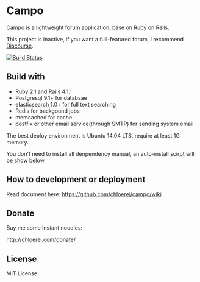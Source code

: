 # Campo

Campo is a lightweight forum application, base on Ruby on Rails.

This project is inactive, if you want a full-featured forum, I recommend [Discourse](http://www.discourse.org/).

[![Build Status](https://travis-ci.org/chloerei/campo.png?branch=master)](https://travis-ci.org/chloerei/campo)

## Build with

- Ruby 2.1 and Rails 4.1.1
- Postgresql 9.1+ for databsae
- elasticsearch 1.0+ for full text searching
- Redis for backgound jobs
- memcached for cache
- postfix or other email service(through SMTP) for sending system email

The best deploy environment is Ubuntu 14.04 LTS, require at least 1G memory.

You don't need to install all denpendency manual, an auto-install scirpt will be show below.

## How to development or deployment

Read document here: https://github.com/chloerei/campo/wiki

## Donate

Buy me some Instant noodles:

http://chloerei.com/donate/

## License

MIT License.





